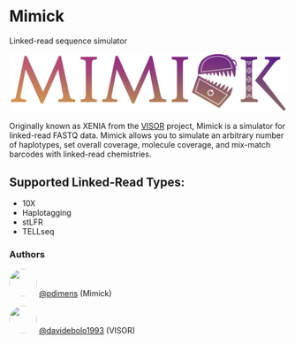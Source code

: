 # Mimick
Linked-read sequence simulator

![mimick_logo](resources/mimick_logo.png)

Originally known as XENIA from the [VISOR](https://github.com/davidebolo1993/VISOR) project, Mimick is a 
simulator for linked-read FASTQ data. Mimick allows you to simulate an
arbitrary number of haplotypes, set overall coverage, molecule coverage,
and mix-match barcodes with linked-read chemistries.

## Supported Linked-Read Types:
- 10X
- Haplotagging
- stLFR
- TELLseq


### Authors

<img src="https://avatars.githubusercontent.com/u/19176506?v=4" width="50" height="50" style="border-radius: 50%; object-fit: cover;"/> [@pdimens](https://github.com/pdimens) (Mimick)

<img src="https://avatars.githubusercontent.com/u/39052119?v=4" width="50" height="50" style="border-radius: 50%; object-fit: cover;"/> [@davidebolo1993](https://github.com/davidebolo1993) (VISOR)



